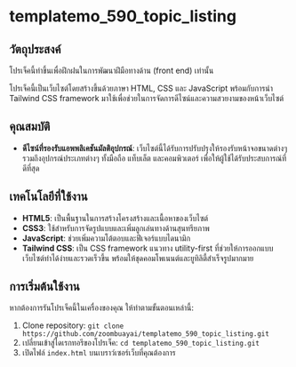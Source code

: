 # templatemo_590_topic_listing
 
## วัตถุประสงค์

โปรเจ็คนี้ทำขึ้นเพื่อฝึกฝนในการพัฒนาฝีมือทางด้าน (front end) เท่านั้น

โปรเจ็คนี้เป็นเว็บไซต์โดยสร้างขึ้นด้วยภาษา HTML, CSS และ JavaScript พร้อมกับการนำ Tailwind CSS framework มาใช้เพื่อช่วยในการจัดการดีไซน์และความสวยงามของหน้าเว็บไซต์

## คุณสมบัติ

- **ดีไซน์ที่รองรับแอพพลิเคชันมัลติอุปกรณ์**: เว็บไซต์นี้ได้รับการปรับปรุงให้รองรับหน้าจอขนาดต่างๆ รวมถึงอุปกรณ์ประเภทต่างๆ ทั้งมือถือ แท็บเล็ต และคอมพิวเตอร์ เพื่อให้ผู้ใช้ได้รับประสบการณ์ที่ดีที่สุด

## เทคโนโลยีที่ใช้งาน

- **HTML5**: เป็นพื้นฐานในการสร้างโครงสร้างและเนื้อหาของเว็บไซต์
- **CSS3**: ใช้สำหรับการจัดรูปแบบและเพิ่มลูกเล่นทางด้านสุนทรียภาพ
- **JavaScript**: ช่วยเพิ่มความโต้ตอบและฟีเจอร์แบบไดนามิก
- **Tailwind CSS**: เป็น CSS framework แนวทาง utility-first ที่ช่วยให้การออกแบบเว็บไซต์ทำได้ง่ายและรวดเร็วขึ้น พร้อมให้ชุดคอมโพเนนต์และยูทิลิตี้สำเร็จรูปมากมาย

## การเริ่มต้นใช้งาน

หากต้องการรันโปรเจ็คนี้ในเครื่องของคุณ ให้ทำตามขั้นตอนเหล่านี้:

1. Clone repository: `git clone https://github.com/zoombuayai/templatemo_590_topic_listing.git`
2. เปลี่ยนเข้าสู่ไดเรกทอรีของโปรเจ็ค: `cd templatemo_590_topic_listing.git`
3. เปิดไฟล์ `index.html` บนเบราว์เซอร์เว็บที่คุณต้องการ